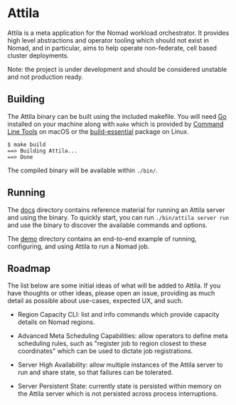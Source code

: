 # Attila
Attila is a meta application for the Nomad workload orchestrator. It provides high level
abstractions and operator tooling which should not exist in Nomad, and in particular, aims to help operate non-federate, cell based cluster deployments.

Note: the project is under development and should be considered unstable and not production ready.

## Building
The Attila binary can be built using the included makefile. You will need [Go](https://go.dev/) installed on your machine along with `make` which is provided by
[Command Line Tools](https://developer.apple.com/xcode/resources/) on macOS or the
[build-essential](https://launchpad.net/ubuntu/+source/build-essential) package on Linux.
```console
$ make build
==> Building Attila...
==> Done
```

The compiled binary will be available within `./bin/`.

## Running
The [docs](./docs/) directory contains reference material for running an Attila server and using the binary. To quickly start, you can run `./bin/attila server run` and use the binary to discover the available commands and options.

The [demo](./docs/demo) directory contains an end-to-end example of running, configuring, and using Attila to run a Nomad job.

## Roadmap
The list below are some initial ideas of what will be added to Attila. If you have thoughts or other ideas, please open an issue, providing as much detail as possible about use-cases, expected UX, and
such.

* Region Capacity CLI: list and info commands which provide capacity details on Nomad regions.

* Advanced Meta Scheduling Capabilities: allow operators to define meta scheduling rules, such as "register job to region closest to these coordinates" which can be used to dictate job
registrations.

* Server High Availability: allow multiple instances of the Attila server to run and share state, so
that failures can be tolerated.

* Server Persistent State: currently state is persisted within memory on the Attila server which is
not persisted across process interruptions.
